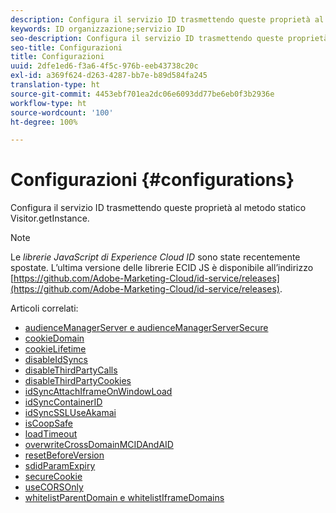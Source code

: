 ```yaml
---
description: Configura il servizio ID trasmettendo queste proprietà al metodo statico Visitor.getInstance.
keywords: ID organizzazione;servizio ID
seo-description: Configura il servizio ID trasmettendo queste proprietà al metodo statico Visitor.getInstance.
seo-title: Configurazioni
title: Configurazioni
uuid: 2dfe1ed6-f3a6-4f5c-976b-eeb43738c20c
exl-id: a369f624-d263-4287-bb7e-b89d584fa245
translation-type: ht
source-git-commit: 4453ebf701ea2dc06e6093dd77be6eb0f3b2936e
workflow-type: ht
source-wordcount: '100'
ht-degree: 100%

---
```


# Configurazioni {#configurations}

Configura il servizio ID trasmettendo queste proprietà al metodo statico Visitor.getInstance.

>[!NOTE]
>
>Le *librerie JavaScript di Experience Cloud ID* sono state recentemente spostate. L’ultima versione delle librerie ECID JS è disponibile all’indirizzo [https://github.com/Adobe-Marketing-Cloud/id-service/releases](https://github.com/Adobe-Marketing-Cloud/id-service/releases).

Articoli correlati:

+ [audienceManagerServer e audienceManagerServerSecure](subdomain-config.md)
+ [cookieDomain](cookiedomain.md)
+ [cookieLifetime](cookielifetime.md)
+ [disableIdSyncs](disableidsync.md)
+ [disableThirdPartyCalls](disablethirdpartycalls.md)
+ [disableThirdPartyCookies](disable-cookies.md)
+ [idSyncAttachIframeOnWindowLoad](idsyncattachiframeonwindowload.md)
+ [idSyncContainerID](idsyncontainerid.md)
+ [idSyncSSLUseAkamai](idsyncssluseakamai.md)
+ [isCoopSafe](coopsafe.md)
+ [loadTimeout](loadtimeout.md)
+ [overwriteCrossDomainMCIDAndAID](overwrite-visitor-id.md)
+ [resetBeforeVersion](resetbeforeversion.md)
+ [sdidParamExpiry](sdidparamexpiry.md)
+ [secureCookie](securecookie.md)
+ [useCORSOnly](use-cors-only.md)
+ [whitelistParentDomain e whitelistIframeDomains](whitelistdomain.md)
